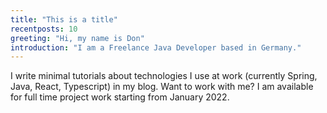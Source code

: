 ```yaml
---
title: "This is a title"
recentposts: 10
greeting: "Hi, my name is Don"
introduction: "I am a Freelance Java Developer based in Germany."
---
```

I write minimal tutorials about technologies I use at work (currently Spring, Java, React, Typescript) in
my blog. Want to work with me? I am available for full time project work starting from January 2022.